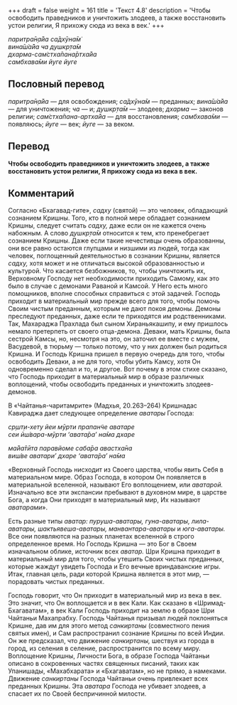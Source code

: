 +++
draft = false
weight = 161
title = 'Текст 4.8'
description = 'Чтобы освободить праведников и уничтожить злодеев, а также восстановить устои религии, Я прихожу сюда из века в век.'
+++

_паритра̄н̣а̄йа са̄дхӯна̄м̇  
вина̄ш́а̄йа ча душкр̣та̄м  
дхарма-сам̇стха̄пана̄ртха̄йа  
самбхава̄ми йуге йуге_

## Пословный перевод

_паритра̄н̣а̄йа_ — для освобождения; _са̄дхӯна̄м_ — преданных; _вина̄ш́а̄йа_ — для уничтожения; _ча_ — и; _душкр̣та̄м_ — злодеев; _дхарма_ — законов религии; _сам̇стха̄пана_\-_артха̄йа_ — для восстановления; _самбхава̄ми_ — появляюсь; _йуге_ — век; _йуге_ — за веком.

## Перевод

**Чтобы освободить праведников и уничтожить злодеев, а также восстановить устои религии, Я прихожу сюда из века в век.**

## Комментарий

Согласно «Бхагавад-гите», _садху_ (святой) — это человек, обладающий сознанием Кришны. Того, кто в полной мере обладает сознанием Кришны, следует считать _садху,_ даже если он не кажется очень набожным. А слово _душкр̣та̄м_ относится к тем, кто пренебрегает сознанием Кришны. Даже если такие нечестивцы очень образованны, они все равно остаются глупцами и низшими из людей, тогда как человек, поглощенный деятельностью в сознании Кришны, является _садху,_ хотя может и не отличаться высокой образованностью и культурой. Что касается безбожников, то, чтобы уничтожить их, Верховному Господу нет необходимости приходить Самому, как это было в случае с демонами Раваной и Камсой. У Него есть много помощников, вполне способных справиться с этой задачей. Господь приходит в материальный мир прежде всего для того, чтобы помочь Своим чистым преданным, которым не дают покоя демоны. Демоны преследуют преданных, даже если те приходятся им родственниками. Так, Махараджа Прахлада был сыном Хираньякашипу, и ему пришлось немало претерпеть от своего отца-демона. Деваки, мать Кришны, была сестрой Камсы, но, несмотря на это, он заточил ее вместе с мужем, Васудевой, в тюрьму — только потому, что у них должен был родиться Кришна. И Господь Кришна пришел в первую очередь для того, чтобы освободить Деваки, а не для того, чтобы убить Камсу, хотя Он одновременно сделал и то, и другое. Вот почему в этом стихе сказано, что Господь приходит в материальный мир в образе различных воплощений, чтобы освободить преданных и уничтожить злодеев-демонов.

В «Чайтанья-чаритамрите» (Мадхья, 20.263–264) Кришнадас Кавираджа дает следующее определение _аватары_ Господа:

_ср̣шт̣и-хету йеи мӯрти прапан̃че аватаре  
сеи ӣш́вара-мӯрти ‘авата̄ра’ на̄ма дхаре_

_ма̄йа̄тӣта паравйоме саба̄ра авастха̄на  
виш́ве аватари’ дхаре ‘авата̄ра’ на̄ма_

«Верховный Господь нисходит из Своего царства, чтобы явить Себя в материальном мире. Образ Господа, в котором Он появляется в материальной вселенной, называют Его воплощением, или _аватарой._ Изначально все эти экспансии пребывают в духовном мире, в царстве Бога, а когда Они приходят в материальный мир, Их называют _аватарами_».

Есть разные типы _аватар: пуруша-аватары, гуна-аватары, лила-аватары, шактьявеша-аватары, манвантара-аватары_ и _юга-аватары._ Все они появляются на разных планетах вселенной в строго определенное время. Но Господь Кришна — это Бог в Своем изначальном облике, источник всех _аватар._ Шри Кришна приходит в материальный мир для того, чтобы утешить Своих чистых преданных, которые жаждут увидеть Господа и Его вечные вриндаванские игры. Итак, главная цель, ради которой Кришна является в этот мир, — порадовать чистых преданных.

Господь говорит, что Он приходит в материальный мир из века в век. Это значит, что Он воплощается и в век Кали. Как сказано в «Шримад-Бхагаватам», в век Кали Господь приходит на землю в образе Шри Чайтаньи Махапрабху. Господь Чайтанья призывал людей поклоняться Кришне, дав им для этого метод _санкиртаны_ (совместного пения святых имен), и Сам распространил сознание Кришны по всей Индии. Он же предсказал, что движение _санкиртаны,_ шествуя из города в город, из селения в селение, распространится по всему миру. Воплощение Кришны, Личности Бога, в образе Господа Чайтаньи описано в сокровенных частях священных писаний, таких как Упанишады, «Махабхарата» и «Бхагаватам», но не прямо, а намеками. Движение _санкиртаны_ Господа Чайтаньи очень привлекает всех преданных Кришны. Эта _аватара_ Господа не убивает злодеев, а спасает их по Своей беспричинной милости.
